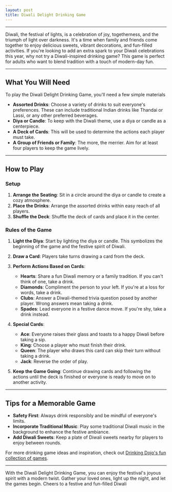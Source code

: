 ```yaml
---
layout: post
title: Diwali Delight Drinking Game
---
```



---

Diwali, the festival of lights, is a celebration of joy, togetherness, and the triumph of light over darkness. It's a time when family and friends come together to enjoy delicious sweets, vibrant decorations, and fun-filled activities. If you're looking to add an extra spark to your Diwali celebrations this year, why not try a Diwali-inspired drinking game? This game is perfect for adults who want to blend tradition with a touch of modern-day fun.

---

## What You Will Need

To play the Diwali Delight Drinking Game, you'll need a few simple materials

- **Assorted Drinks**: Choose a variety of drinks to suit everyone's preferences. These can include traditional Indian drinks like Thandai or Lassi, or any other preferred beverages.
- **Diya or Candle**: To keep with the Diwali theme, use a diya or candle as a centerpiece.
- **A Deck of Cards**: This will be used to determine the actions each player must take.
- **A Group of Friends or Family**: The more, the merrier. Aim for at least four players to keep the game lively.

---

## How to Play

### Setup

1. **Arrange the Seating**: Sit in a circle around the diya or candle to create a cozy atmosphere.
2. **Place the Drinks**: Arrange the assorted drinks within easy reach of all players.
3. **Shuffle the Deck**: Shuffle the deck of cards and place it in the center.

### Rules of the Game

1. **Light the Diya**: Start by lighting the diya or candle. This symbolizes the beginning of the game and the festive spirit of Diwali.
2. **Draw a Card**: Players take turns drawing a card from the deck.
3. **Perform Actions Based on Cards**:
   - **Hearts**: Share a fun Diwali memory or a family tradition. If you can't think of one, take a drink.
   - **Diamonds**: Compliment the person to your left. If you're at a loss for words, take a drink.
   - **Clubs**: Answer a Diwali-themed trivia question posed by another player. Wrong answers mean taking a drink.
   - **Spades**: Lead everyone in a festive dance move. If you're shy, take a drink instead.
4. **Special Cards**:
   - **Ace**: Everyone raises their glass and toasts to a happy Diwali before taking a sip.
   - **King**: Choose a player who must finish their drink.
   - **Queen**: The player who draws this card can skip their turn without taking a drink.
   - **Jack**: Reverse the order of play.

5. **Keep the Game Going**: Continue drawing cards and following the actions until the deck is finished or everyone is ready to move on to another activity.

---

## Tips for a Memorable Game

- **Safety First**: Always drink responsibly and be mindful of everyone's limits.
- **Incorporate Traditional Music**: Play some traditional Diwali music in the background to enhance the festive ambiance.
- **Add Diwali Sweets**: Keep a plate of Diwali sweets nearby for players to enjoy between rounds.

For more drinking game ideas and inspiration, check out [Drinking Dojo's fun collection of games](https://drinkingdojo.com/).

---

With the Diwali Delight Drinking Game, you can enjoy the festival's joyous spirit with a modern twist. Gather your loved ones, light up the night, and let the games begin. Cheers to a festive and fun-filled Diwali